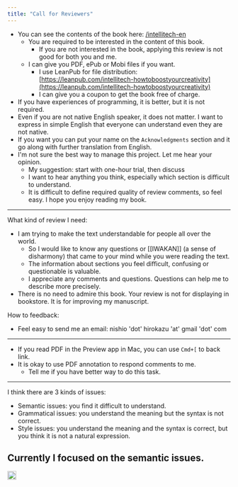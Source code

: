 ```yaml
---
title: "Call for Reviewers"
---
```


- You can see the contents of the book here: [/intellitech-en](https://scrapbox.io/intellitech-en)
    - You are required to be interested in the content of this book.
        - If you are not interested in the book, applying this review is not good for both you and me.
    - I can give you PDF, ePub or Mobi files if you want.
        - I use LeanPub for file distribution: [https://leanpub.com/intellitech-howtoboostyourcreativity](https://leanpub.com/intellitech-howtoboostyourcreativity)
        - I can give you a coupon to get the book free of charge.
- If you have experiences of programming, it is better, but it is not required.
- Even if you are not native English speaker, it does not matter. I want to express in simple English that everyone can understand even they are not native.
- If you want you can put your name on the `Acknowledgments` section and it go along with further translation from English.
- I'm not sure the best way to manage this project. Let me hear your opinion.
    - My suggestion: start with one-hour trial, then discuss
    - I want to hear anything you think, especially which section is difficult to understand.
    - It is difficult to define required quality of review comments, so feel easy. I hope you enjoy reading my book.

---
What kind of review I need:
- I am trying to make the text understandable for people all over the world.
    - So I would like to know any questions or [[IWAKAN]] (a sense of disharmony) that came to your mind while you were reading the text.
    - The information about sections you feel difficult, confusing or questionable is valuable.
    - I appreciate any comments and questions. Questions can help me to describe more precisely.
- There is no need to admire this book. Your review is not for displaying in bookstore. It is for improving my manuscript.

How to feedback:
- Feel easy to send me an email: nishio 'dot' hirokazu 'at' gmail 'dot' com

---
- If you read PDF in the Preview app in Mac, you can use `Cmd+[` to back link.
- It is okay to use PDF annotation to respond comments to me.
    - Tell me if you have better way to do this task.
---

I think there are 3 kinds of issues:
- Semantic issues: you find it difficult to understand.
- Grammatical issues: you understand the meaning but the syntax is not correct.
- Style issues: you understand the meaning and the syntax is correct, but you think it is not a natural expression.

Currently I focused on the semantic issues.
---

<img src='https://scrapbox.io/api/pages/nishio/en/icon' alt='en.icon' height="19.5"/>